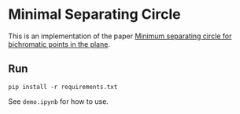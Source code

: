 # Minimal Separating Circle

This is an implementation of the paper [Minimum separating circle for bichromatic points in the plane](https://personal.utdallas.edu/~daescu/RedBlue.pdf).

## Run

```shell
pip install -r requirements.txt
```

See `demo.ipynb` for how to use.